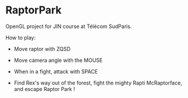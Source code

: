 # RaptorPark
OpenGL project for JIN course at Télécom SudParis.


How to play:
- Move raptor with ZQSD
- Move camera angle with the MOUSE
- When in a fight, attack with SPACE

- Find Rex's way out of the forest, fight the mighty Rapti McRaptorface, and escape Raptor Park ! 
